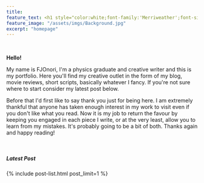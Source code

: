 ```yaml
---
title: 
feature_text: <h1 style="color:white;font-family:'Merriweather';font-size:64px"> FJOnori </h1>
feature_image: "/assets/imgs/Background.jpg"
excerpt: "homepage"
---
```


<br/>

**Hello!**

My name is FJOnori, I'm a physics graduate and creative writer and this is my portfolio. Here you'll find my creative outlet in the form of my blog, movie reviews, short scripts, basically whatever I fancy. If you're not sure where to start consider my latest post below.

Before that I'd first like to say thank you just for being here. I am extremely thankful that anyone has taken enough interest in my work to visit even if you don't like what you read. Now it is my job to return the favour by keeping you engaged in each piece I write, or at the very least, allow you to learn from my mistakes. It's probably going to be a bit of both. Thanks again and happy reading!

<br/>

<h5>Latest Post</h5>
{% include post-list.html post_limit=1 %}

<br/>
